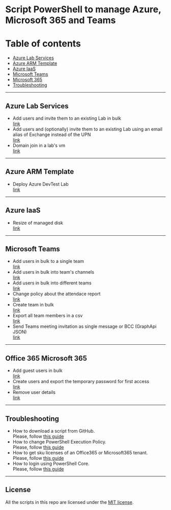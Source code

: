 # Script PowerShell to manage Azure, Microsoft 365 and Teams

# Table of contents
* [Azure Lab Services](https://github.com/AngelusGi/PowerShell#Azure-Lab-Services)
* [Azure ARM Template](https://github.com/AngelusGi/PowerShell#Azure-ARM-Template)
* [Azure IaaS](https://github.com/AngelusGi/PowerShell#Azure-IaaS)
* [Microsoft Teams](https://github.com/AngelusGi/PowerShell#Microsoft-Teams)
* [Microsoft 365](https://github.com/AngelusGi/PowerShell#Office-365-Microsoft-365)
* [Troubleshooting](https://github.com/AngelusGi/PowerShell#Troubleshooting)

---

## Azure Lab Services
* Add users and invite them to an existing Lab in bulk <br> [link](https://github.com/AngelusGi/PowerShell/tree/master/Azure/Lab%20Services/Add%20students%20and%20send%20invitation)
* Add users and (optionally) invite them to an existing Lab using an email alias of Exchange instead of the UPN <br> [link](https://github.com/AngelusGi/PowerShell/blob/master/Azure/Lab%20Services/Add%20students%20by%20alias/)
* Domain join in a lab's vm <br> [link](https://github.com/AngelusGi/azure-devtestlab-activedirectoryjoin)


---

## Azure ARM Template
* Deploy Azure DevTest Lab <br> [link](https://github.com/AngelusGi/PowerShell/tree/master/Azure/ARM%20-%20Azure%20Resource%20Manager%20Template/DevTest%20Lab)

---

## Azure IaaS
* Resize of managed disk <br> [link](https://github.com/AngelusGi/PowerShell/tree/master/Azure/VM%20IaaS/Managed%20Disk%20Resize)

---

## Microsoft Teams
* Add users in bulk to a single team <br> [link](https://github.com/AngelusGi/PowerShell/tree/master/Office365/Teams/Add%20users%20to%20a%20single%20team)
* Add users in bulk into team's channels <br> [link](https://github.com/AngelusGi/PowerShell/tree/master/Office365/Teams/Add%20users%20to%20private%20channels%20in%20bulk)
* Add users in bulk into different teams <br> [link](https://github.com/AngelusGi/PowerShell/tree/master/Office365/Teams/Add%20users%20to%20teams%20in%20bulk)
* Change policy about the attendace report <br> [link](https://github.com/AngelusGi/PowerShell/tree/master/Office365/Teams/Attendance%20Report)
* Create team in bulk <br> [link](https://github.com/AngelusGi/PowerShell/tree/master/Office365/Teams/Create%20team%20in%20bulk)
* Export all team members in a csv <br> [link](https://github.com/AngelusGi/PowerShell/tree/master/Office365/Teams/Get%20team%20members%20as%20CSV)
* Send Teams meeting invitation as single message or BCC (GraphApi JSON) <br> [link](https://github.com/AngelusGi/PowerShell/tree/master/Office365/Teams/Invite%20users%20as%20single%20message%20or%20BCC)


---

## Office 365 Microsoft 365
* Add guest users in bulk <br> [link](https://github.com/AngelusGi/PowerShell/tree/master/Office365/User%20Creation/Add%20guest%20users%20from%20CSV)
* Create users and export the temporary password for first access <br> [link](https://github.com/AngelusGi/PowerShell/tree/master/Office365/User%20Creation/Create%20users%20and%20export%20password)
* Remove user details <br> [link](https://github.com/AngelusGi/PowerShell/tree/master/Office365/User%20Management/Remove%20user%20details)

---


## Troubleshooting

* How to download a script from GitHub. <br> Please, follow [this guide](https://github.com/AngelusGi/PowerShell/tree/master/Others/How%20to%20download%20single%20file%20from%20GitHub)
* How to change PowerShell Execution Policy. <br> Please, follow [this guide](https://github.com/AngelusGi/PowerShell/tree/master/Others/Resolve%20errors%20about%20Execution%20Policy)
* How to get sku licenses of an Office365 or Microsoft365 tenant. <br> Please, follow [this guide](https://github.com/AngelusGi/PowerShell/tree/master/Others/How%20to%20get%20sku%20licenses)
* How to login using PowerShell Core. <br> Please, follow [this guide](https://github.com/AngelusGi/PowerShell/tree/master/Others/How%20to%20login%20using%20PowerShell%20Core)

---

## License
All the scripts in this repo are licensed under the [MIT license](https://github.com/AngelusGi/PowerShell/blob/master/LICENSE).

